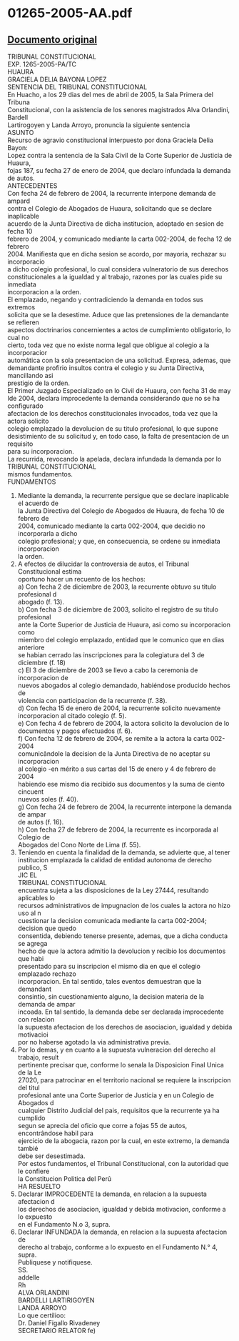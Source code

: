 
01265-2005-AA.pdf
=================
  
[Documento original](https://tc.gob.pe/jurisprudencia/2006/01265-2005-AA.pdf)  
---  
TRIBUNAL CONSTITUCIONAL  
EXP. 1265-2005-PA/TC  
HUAURA  
GRACIELA DELIA BAYONA LOPEZ  
SENTENCIA DEL TRIBUNAL CONSTITUCIONAL  
En Huacho, a los 29 dias del mes de abril de 2005, la Sala Primera del Tribuna  
Constitucional, con la asistencia de los senores magistrados Alva Orlandini, Bardell  
Lartirogoyen y Landa Arroyo, pronuncia la siguiente sentencia  
ASUNTO  
Recurso de agravio constitucional interpuesto por dona Graciela Delia Bayon:  
Lopez contra la sentencia de la Sala Civil de la Corte Superior de Justicia de Huaura,  
fojas 187, su fecha 27 de enero de 2004, que declaro infundada la demanda de autos.  
ANTECEDENTES  
Con fecha 24 de febrero de 2004, la recurrente interpone demanda de ampard  
contra el Colegio de Abogados de Huaura, solicitando que se declare inaplicable  
acuerdo de la Junta Directiva de dicha institucion, adoptado en sesion de fecha 10  
febrero de 2004, y comunicado mediante la carta 002-2004, de fecha 12 de febrero  
2004. Manifiesta que en dicha sesion se acordo, por mayoria, rechazar su incorporacio  
a dicho colegio profesional, lo cual considera vulneratorio de sus derechos  
constitucionales a la igualdad y al trabajo, razones por las cuales pide su inmediata  
incorporacion a la orden.  
El emplazado, negando y contradiciendo la demanda en todos sus extremos  
solicita que se la desestime. Aduce que las pretensiones de la demandante se refieren  
aspectos doctrinarios concernientes a actos de cumplimiento obligatorio, lo cual no  
cierto, toda vez que no existe norma legal que obligue al colegio a la incorporacior  
automâtica con la sola presentacion de una solicitud. Expresa, ademas, que  
demandante profirio insultos contra el colegio y su Junta Directiva, mancillando asi  
prestigio de la orden.  
El Primer Juzgado Especializado en lo Civil de Huaura, con fecha 31 de may  
Ide 2004, declara improcedente la demanda considerando que no se ha configurado  
afectacion de los derechos constitucionales invocados, toda vez que la actora solicito  
colegio emplazado la devolucion de su titulo profesional, lo que supone  
desistimiento de su solicitud y, en todo caso, la falta de presentacion de un requisito  
para su incorporacion.  
La recurrida, revocando la apelada, declara infundada la demanda por lo  
TRIBUNAL CONSTITUCIONAL  
mismos fundamentos.  
FUNDAMENTOS  
1. Mediante la demanda, la recurrente persigue que se declare inaplicable el acuerdo de  
la Junta Directiva del Colegio de Abogados de Huaura, de fecha 10 de febrero de  
2004, comunicado mediante la carta 002-2004, que decidio no incorporarla a dicho  
colegio profesional; y que, en consecuencia, se ordene su inmediata incorporacion  
la orden.  
2. A efectos de dilucidar la controversia de autos, el Tribunal Constitucional estima  
oportuno hacer un recuento de los hechos:  
a) Con fecha 2 de diciembre de 2003, la recurrente obtuvo su titulo profesional d  
abogado (f. 13).  
b) Con fecha 3 de diciembre de 2003, solicito el registro de su titulo profesional  
ante la Corte Superior de Justicia de Huaura, asi como su incorporacion como  
miembro del colegio emplazado, entidad que le comunico que en dias anteriore  
se habian cerrado las inscripciones para la colegiatura del 3 de diciembre (f. 18)  
c) El 3 de diciembre de 2003 se llevo a cabo la ceremonia de incorporacion de  
nuevos abogados al colegio demandado, habiéndose producido hechos de  
violencia con participacion de la recurrente (f. 38).  
d) Con fecha 15 de enero de 2004, la recurrente solicito nuevamente  
incorporacion al citado colegio (f. 5).  
e) Con fecha 4 de febrero de 2004, la actora solicito la devolucion de lo  
documentos y pagos efectuados (f. 6).  
f) Con fecha 12 de febrero de 2004, se remite a la actora la carta 002-2004  
comunicândole la decision de la Junta Directiva de no aceptar su incorporacion  
al colegio -en mérito a sus cartas del 15 de enero y 4 de febrero de 2004  
habiendo ese mismo dia recibido sus documentos y la suma de ciento cincuent  
nuevos soles (f. 40).  
g) Con fecha 24 de febrero de 2004, la recurrente interpone la demanda de ampar  
de autos (f. 16).  
h) Con fecha 27 de febrero de 2004, la recurrente es incorporada al Colegio de  
Abogados del Cono Norte de Lima (f. 55).  
3. Teniendo en cuenta la finalidad de la demanda, se advierte que, al tener  
institucion emplazada la calidad de entidad autonoma de derecho publico, S  
JIC EL  
TRIBUNAL CONSTITUCIONAL  
encuentra sujeta a las disposiciones de la Ley 27444, resultando aplicables lo  
recursos administrativos de impugnacion de los cuales la actora no hizo uso al n  
cuestionar la decision comunicada mediante la carta 002-2004; decision que quedo  
consentida, debiendo tenerse presente, ademas, que a dicha conducta se agrega  
hecho de que la actora admitio la devolucion y recibio los documentos que habi  
presentado para su inscripcion el mismo dia en que el colegio emplazado rechazo  
incorporacion. En tal sentido, tales eventos demuestran que la demandant  
consintio, sin cuestionamiento alguno, la decision materia de la demanda de ampar  
incoada. En tal sentido, la demanda debe ser declarada improcedente con relacion  
la supuesta afectacion de los derechos de asociacion, igualdad y debida motivacioi  
por no haberse agotado la via administrativa previa.  
4. Por lo demas, y en cuanto a la supuesta vulneracion del derecho al trabajo, result  
pertinente precisar que, conforme lo senala la Disposicion Final Unica de la Le  
27020, para patrocinar en el territorio nacional se requiere la inscripcion del titul  
profesional ante una Corte Superior de Justicia y en un Colegio de Abogados d  
cualquier Distrito Judicial del pais, requisitos que la recurrente ya ha cumplido  
segun se aprecia del oficio que corre a fojas 55 de autos, encontrândose habil para  
ejercicio de la abogacia, razon por la cual, en este extremo, la demanda tambié  
debe ser desestimada.  
Por estos fundamentos, el Tribunal Constitucional, con la autoridad que le confiere  
la Constitucion Politica del Perû  
HA RESUELTO  
1. Declarar IMPROCEDENTE la demanda, en relacion a la supuesta afectacion d  
los derechos de asociacion, igualdad y debida motivacion, conforme a lo expuesto  
en el Fundamento N.o 3, supra.  
2. Declarar INFUNDADA la demanda, en relacion a la supuesta afectacion de  
derecho al trabajo, conforme a lo expuesto en el Fundamento N.° 4, supra.  
Publiquese y notifiquese.  
SS.  
addelle  
Rh  
ALVA ORLANDINI  
BARDELLI LARTIRIGOYEN  
LANDA ARROYO  
Lo que certilioo:  
Dr. Daniel Figallo Rivadeney  
SECRETARIO RELATOR fe)